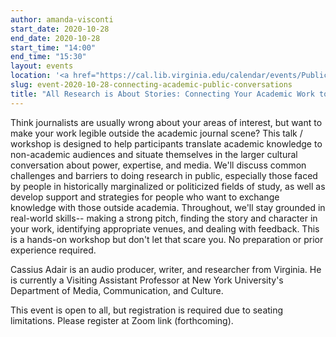 ```yaml
---
author: amanda-visconti
start_date: 2020-10-28
end_date: 2020-10-28
start_time: "14:00"
end_time: "15:30"
layout: events
location: '<a href="https://cal.lib.virginia.edu/calendar/events/PublicConversations">Register for Zoom Link</a>'
slug: event-2020-10-28-connecting-academic-public-conversations
title: "All Research is About Stories: Connecting Your Academic Work to Public Conversations"
---
```

Think journalists are usually wrong about your areas of interest, but want to make your work legible outside the academic journal scene? This talk / workshop is designed to help participants translate academic knowledge to non-academic audiences and situate themselves in the larger cultural conversation about power, expertise, and media. We'll discuss common challenges and barriers to doing research in public, especially those faced by people in historically marginalized or politicized fields of study, as well as develop support and strategies for people who want to exchange knowledge with those outside academia. Throughout, we'll stay grounded in real-world skills-- making a strong pitch, finding the story and character in your work, identifying appropriate venues, and dealing with feedback. This is a hands-on workshop but don't let that scare you. No preparation or prior experience required.

Cassius Adair is an audio producer, writer, and researcher from Virginia. He is currently a Visiting Assistant Professor at New York University's Department of Media, Communication, and Culture.

This event is open to all, but registration is required due to seating limitations. Please register at Zoom link (forthcoming).